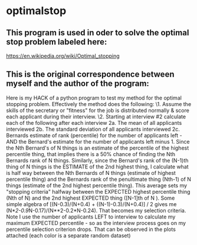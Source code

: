 # optimalstop

## This program is used in oder to solve the optimal stop problem labeled here:
https://en.wikipedia.org/wiki/Optimal_stopping

## This is the original correspondence between myself and the author of the program:
Here is my HACK of a python program to test my method for the optimal stopping problem.  Effectively the method does the following:
\1. Assume the skills of the secretary or "fitness" for the job is distributed normally & score each applicant during their interview.
\2. Starting at interview #2 calculate each of the following after each interview
  2a. The mean of all applicants interviewed
  2b. The standard deviation of all applicants interviewed
  2c. Bernards estimate of rank (percentile) for the number of applicants left - AND the Bernard's estimate for the number of applicants left minus 1.  Since the Nth Bernard's of N things is an estimate of the percentile of the highest percentile thing, that implies there is a 50% chance of finding the Nth Bernards rank of N things.  Similarly, since the Bernard's rank of the (N-1)th thing of N things is the ESTIMATE of the 2nd highest thing, I calculate what is half way between the Nth Bernards of N things (estimate of highest percentile thing) and the Bernards rank of the penultimate thing (Nth-1) of N things (estimate of the 2nd highest percentile thing).  This average sets my "stopping criteria" halfway between the EXPECTED highest percentile thing (Nth of N) and the 2nd highest EXPECTED thing ([N-1]th of N ).  Some simple algebra of [(N-0.3)/(N+0.4) + ((N-1)-0.3)/(N+0.4)] / 2 gives me (N\**2-0.9*N-0.17)/(N**2-0.2*N-0.24).  That becomes my selection criteria.  Note I use the number of applicants LEFT to interview to calculate my maximum EXPECTED percentile - so as the interview process goes on my percentile selection criterion drops.  That can be observed in the plots attached (each color is a separate random dataset)